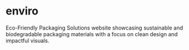 # enviro
Eco-Friendly Packaging Solutions website showcasing sustainable and biodegradable packaging materials with a focus on clean design and impactful visuals.
